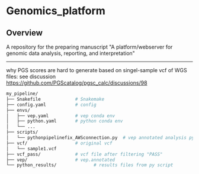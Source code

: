 # Genomics_platform

   
## Overview

A repository for the preparing manuscript "A platform/webserver for genomic data analysis, reporting, and interpretation"

------------------------------------------------------------------------


why PGS scores are hard to generate based on singel-sample vcf of WGS files: see discussion https://github.com/PGScatalog/pgsc_calc/discussions/98

```bash
my_pipeline/
├── Snakefile             # Snakemake 
├── config.yaml           # config
├── envs/
│   ├── vep.yaml          # vep conda env
│   ├── python.yaml       # python conda env
│   └── ...
├── scripts/
│   └── pythonpipelinefix_AWSconnection.py  # vep annotated analysis py script
├── vcf/                  # original vcf
│   └── sample1.vcf
├── vcf_pass/             # vcf file after filtering "PASS"
├── vep/                  # vep.annotated
└── python_results/              # results files from py script
